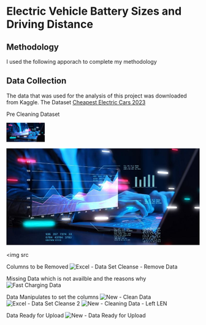 

# Electric Vehicle Battery Sizes and Driving Distance

## Methodology
I used the following apporach to complete my methodology

## Data Collection
The data that was used for the analysis of this project was downloaded from Kaggle. The Dataset [Cheapest Electric Cars 2023](https://www.kaggle.com/datasets/kkhandekar/cheapest-electric-cars)

Pre Cleaning Dataset

<img src="assets/DataScience1600x800.jpg" width="100">

![](assets/DataScience1600x800.jpg)

<img src


Columns to be Removed
![Excel - Data Set Cleanse - Remove Data](https://github.com/user-attachments/assets/dccbf60b-0906-40b8-ab7f-9f15ba1c19f0)

Missing Data which is not availble and the reasons why
![Fast Charging Data](https://github.com/user-attachments/assets/eb4cf806-de12-491e-aadf-b7faabdd0933)

Data Manipulates to set the columns
![New - Clean Data](https://github.com/user-attachments/assets/36d0bdf9-2fa8-46d2-99ca-cd172328699c)
![Excel - Data Set Cleanse 2](https://github.com/user-attachments/assets/3a0b8261-b577-4073-8ce4-9e2db5f9d711)
![New - Cleaning Data - Left LEN](https://github.com/user-attachments/assets/109114c9-80a4-4425-bf34-40210654d1d7)





Data Ready for Upload
![New - Data Ready for Upload](https://github.com/user-attachments/assets/02269dfd-baf6-4c7c-9ad8-3ee5862b16d4)

